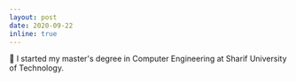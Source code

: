 ```yaml
---
layout: post
date: 2020-09-22
inline: true
---
```


🚴 I started my master's degree in Computer Engineering at Sharif University of Technology.

